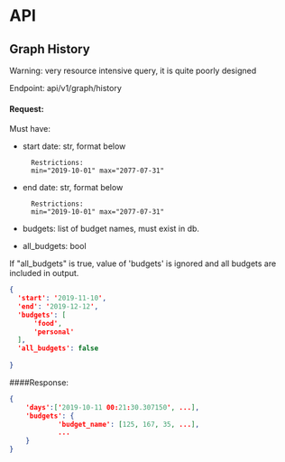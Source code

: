 # API

Graph History
---------
Warning: very resource intensive query,
         it is quite poorly designed

Endpoint: api/v1/graph/history

#### Request:
Must have:
- start date: str, format below 

        Restrictions:
        min="2019-10-01" max="2077-07-31"

- end date: str, format below

        Restrictions:
        min="2019-10-01" max="2077-07-31"

- budgets: list of budget names, must exist in db. 

- all_budgets: bool

If "all_budgets" is true, value of 'budgets'
is ignored and all budgets are included in output.

       
```json
{
  'start': '2019-11-10',
  'end': '2019-12-12',
  'budgets': [
      'food',
      'personal'
  ],
  'all_budgets': false
  
}
```
####Response:
```json
{
    'days':['2019-10-11 00:21:30.307150', ...],
    'budgets': {
            'budget_name': [125, 167, 35, ...],
            ...
    }
}
```
